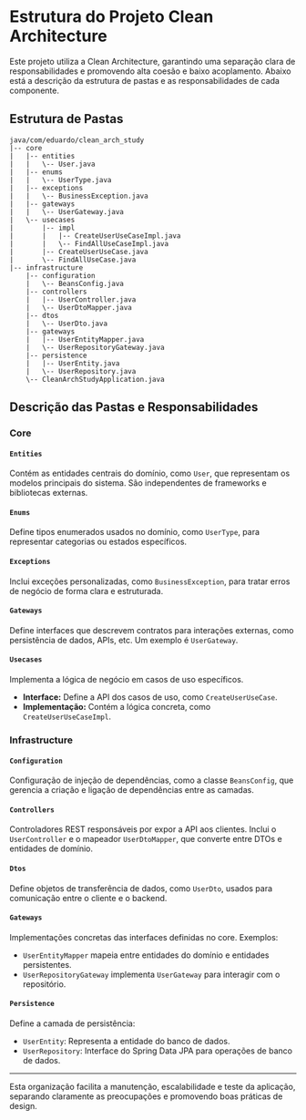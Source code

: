 # Estrutura do Projeto Clean Architecture

Este projeto utiliza a Clean Architecture, garantindo uma separação clara de responsabilidades e promovendo alta coesão e baixo acoplamento. Abaixo está a descrição da estrutura de pastas e as responsabilidades de cada componente.

## Estrutura de Pastas

```
java/com/eduardo/clean_arch_study
|-- core
|   |-- entities
|   |   \-- User.java
|   |-- enums
|   |   \-- UserType.java
|   |-- exceptions
|   |   \-- BusinessException.java
|   |-- gateways
|   |   \-- UserGateway.java
|   \-- usecases
|       |-- impl
|       |   |-- CreateUserUseCaseImpl.java
|       |   \-- FindAllUseCaseImpl.java
|       |-- CreateUserUseCase.java
|       \-- FindAllUseCase.java
|-- infrastructure
    |-- configuration
    |   \-- BeansConfig.java
    |-- controllers
    |   |-- UserController.java
    |   \-- UserDtoMapper.java
    |-- dtos
    |   \-- UserDto.java
    |-- gateways
    |   |-- UserEntityMapper.java
    |   \-- UserRepositoryGateway.java
    |-- persistence
    |   |-- UserEntity.java
    |   \-- UserRepository.java
    \-- CleanArchStudyApplication.java
```

## Descrição das Pastas e Responsabilidades

### Core

#### `Entities`
Contém as entidades centrais do domínio, como `User`, que representam os modelos principais do sistema. São independentes de frameworks e bibliotecas externas.

#### `Enums`
Define tipos enumerados usados no domínio, como `UserType`, para representar categorias ou estados específicos.

#### `Exceptions`
Inclui exceções personalizadas, como `BusinessException`, para tratar erros de negócio de forma clara e estruturada.

#### `Gateways`
Define interfaces que descrevem contratos para interações externas, como persistência de dados, APIs, etc. Um exemplo é `UserGateway`.

#### `Usecases`
Implementa a lógica de negócio em casos de uso específicos.
- **Interface:** Define a API dos casos de uso, como `CreateUserUseCase`.
- **Implementação:** Contém a lógica concreta, como `CreateUserUseCaseImpl`.

### Infrastructure

#### `Configuration`
Configuração de injeção de dependências, como a classe `BeansConfig`, que gerencia a criação e ligação de dependências entre as camadas.

#### `Controllers`
Controladores REST responsáveis por expor a API aos clientes. Inclui o `UserController` e o mapeador `UserDtoMapper`, que converte entre DTOs e entidades de domínio.

#### `Dtos`
Define objetos de transferência de dados, como `UserDto`, usados para comunicação entre o cliente e o backend.

#### `Gateways`
Implementações concretas das interfaces definidas no core. Exemplos:
- `UserEntityMapper` mapeia entre entidades do domínio e entidades persistentes.
- `UserRepositoryGateway` implementa `UserGateway` para interagir com o repositório.

#### `Persistence`
Define a camada de persistência:
- `UserEntity`: Representa a entidade do banco de dados.
- `UserRepository`: Interface do Spring Data JPA para operações de banco de dados.

---

Esta organização facilita a manutenção, escalabilidade e teste da aplicação, separando claramente as preocupações e promovendo boas práticas de design.

